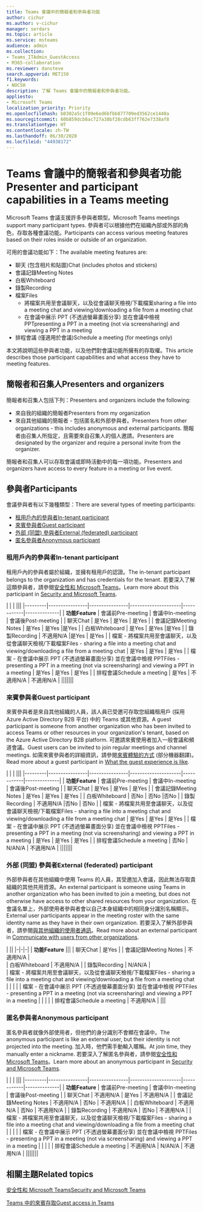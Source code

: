 ```yaml
---
title: Teams 會議中的簡報者和參與者功能
author: cichur
ms.author: v-cichur
manager: serdars
ms.topic: article
ms.service: msteams
audience: admin
ms.collection:
- Teams_ITAdmin_GuestAccess
- M365-collaboration
ms.reviewer: dansteve
search.appverid: MET150
f1.keywords:
- NOCSH
description: 了解 Teams 會議中的簡報者和參與者功能。
appliesto:
- Microsoft Teams
localization_priority: Priority
ms.openlocfilehash: b0302a5c1f09e6ed6bfbb877709ed3562ce1440a
ms.sourcegitcommit: 60b859dcb8ac727a38bf28cdb63ff762e7338af8
ms.translationtype: HT
ms.contentlocale: zh-TW
ms.lasthandoff: 06/30/2020
ms.locfileid: "44938172"
---
```

<a name="presenter-and-participant-capabilities-in-a-teams-meeting"></a><span data-ttu-id="6d3d1-103">Teams 會議中的簡報者和參與者功能</span><span class="sxs-lookup"><span data-stu-id="6d3d1-103">Presenter and participant capabilities in a Teams meeting</span></span>
======================================================

<span data-ttu-id="6d3d1-104">Microsoft Teams 會議支援許多參與者類型。</span><span class="sxs-lookup"><span data-stu-id="6d3d1-104">Microsoft Teams meetings support many participant types.</span></span> <span data-ttu-id="6d3d1-105">參與者可以根據他們在組織內部或外部的角色，存取各種會議功能。</span><span class="sxs-lookup"><span data-stu-id="6d3d1-105">Participants can access various meeting features based on their roles inside or outside of an organization.</span></span>

<span data-ttu-id="6d3d1-106">可用的會議功能如下：</span><span class="sxs-lookup"><span data-stu-id="6d3d1-106">The available meeting features are:</span></span>

- <span data-ttu-id="6d3d1-107">聊天 (包含相片和貼圖)</span><span class="sxs-lookup"><span data-stu-id="6d3d1-107">Chat (includes photos and stickers)</span></span>
- <span data-ttu-id="6d3d1-108">會議記錄</span><span class="sxs-lookup"><span data-stu-id="6d3d1-108">Meeting Notes</span></span>
- <span data-ttu-id="6d3d1-109">白板</span><span class="sxs-lookup"><span data-stu-id="6d3d1-109">Whiteboard</span></span>
- <span data-ttu-id="6d3d1-110">錄製</span><span class="sxs-lookup"><span data-stu-id="6d3d1-110">Recording</span></span>
- <span data-ttu-id="6d3d1-111">檔案</span><span class="sxs-lookup"><span data-stu-id="6d3d1-111">Files</span></span>
    - <span data-ttu-id="6d3d1-112">將檔案共用至會議聊天，以及從會議聊天檢視/下載檔案</span><span class="sxs-lookup"><span data-stu-id="6d3d1-112">sharing a file into a meeting chat and viewing/downloading a file from a meeting chat</span></span>
    - <span data-ttu-id="6d3d1-113">在會議中展示 PPT (不透過螢幕畫面分享) 並在會議中檢視 PPT</span><span class="sxs-lookup"><span data-stu-id="6d3d1-113">presenting a PPT in a meeting (not via screensharing) and viewing a PPT in a meeting</span></span>
- <span data-ttu-id="6d3d1-114">排程會議 (僅適用於會議)</span><span class="sxs-lookup"><span data-stu-id="6d3d1-114">Schedule a meeting (for meetings only)</span></span>

<span data-ttu-id="6d3d1-115">本文將說明這些參與者功能，以及他們對會議功能所擁有的存取權。</span><span class="sxs-lookup"><span data-stu-id="6d3d1-115">This article describes those participant capabilities and what access they have to meeting features.</span></span>

## <a name="presenters-and-organizers"></a><span data-ttu-id="6d3d1-116">簡報者和召集人</span><span class="sxs-lookup"><span data-stu-id="6d3d1-116">Presenters and organizers</span></span>

<span data-ttu-id="6d3d1-117">簡報者和召集人包括下列：</span><span class="sxs-lookup"><span data-stu-id="6d3d1-117">Presenters and organizers include the following:</span></span>

- <span data-ttu-id="6d3d1-118">來自我的組織的簡報者</span><span class="sxs-lookup"><span data-stu-id="6d3d1-118">Presenters from my organization</span></span>
- <span data-ttu-id="6d3d1-119">來自其他組織的簡報者 - 包括匿名和外部參與者。</span><span class="sxs-lookup"><span data-stu-id="6d3d1-119">Presenters from other organizations - this includes anonymous and external participants.</span></span> <span data-ttu-id="6d3d1-120">簡報者由召集人所指定，且需要來自召集人的個人邀請。</span><span class="sxs-lookup"><span data-stu-id="6d3d1-120">Presenters are designated by the organizer and require a personal invite from the organizer.</span></span>

<span data-ttu-id="6d3d1-121">簡報者和召集人可以存取會議或即時活動中的每一項功能。</span><span class="sxs-lookup"><span data-stu-id="6d3d1-121">Presenters and organizers have access to every feature in a meeting or live event.</span></span>

## <a name="participants"></a><span data-ttu-id="6d3d1-122">參與者</span><span class="sxs-lookup"><span data-stu-id="6d3d1-122">Participants</span></span>

<span data-ttu-id="6d3d1-123">會議參與者有以下幾種類型：</span><span class="sxs-lookup"><span data-stu-id="6d3d1-123">There are several types of meeting participants:</span></span>

- [<span data-ttu-id="6d3d1-124">租用戶內的參與者</span><span class="sxs-lookup"><span data-stu-id="6d3d1-124">In-tenant participant</span></span>](#in-tenant-participant)
- [<span data-ttu-id="6d3d1-125">來賓參與者</span><span class="sxs-lookup"><span data-stu-id="6d3d1-125">Guest participant</span></span>](#guest-participant)
- [<span data-ttu-id="6d3d1-126">外部 (同盟) 參與者</span><span class="sxs-lookup"><span data-stu-id="6d3d1-126">External (federated) participant</span></span>](#external-federated-participant)
- [<span data-ttu-id="6d3d1-127">匿名參與者</span><span class="sxs-lookup"><span data-stu-id="6d3d1-127">Anonymous participant</span></span>](#anonymous-participant)

### <a name="in-tenant-participant"></a><span data-ttu-id="6d3d1-128">租用戶內的參與者</span><span class="sxs-lookup"><span data-stu-id="6d3d1-128">In-tenant participant</span></span>

<span data-ttu-id="6d3d1-129">租用戶內的參與者屬於組織，並擁有租用戶的認證。</span><span class="sxs-lookup"><span data-stu-id="6d3d1-129">The in-tenant participant belongs to the organization and has credentials for the tenant.</span></span> <span data-ttu-id="6d3d1-130">若要深入了解這類參與者，請參閱[安全性和 Microsoft Teams](teams-security-guide.md#participant-types)。</span><span class="sxs-lookup"><span data-stu-id="6d3d1-130">Learn more about this participant in [Security and Microsoft Teams](teams-security-guide.md#participant-types).</span></span>

|  |  | |||
|---------|----------------|----------------|---------------------|------------|--------------|
| <span data-ttu-id="6d3d1-131">**功能**</span><span class="sxs-lookup"><span data-stu-id="6d3d1-131">**Feature**</span></span>        | <span data-ttu-id="6d3d1-132">會議前</span><span class="sxs-lookup"><span data-stu-id="6d3d1-132">Pre-meeting</span></span> | <span data-ttu-id="6d3d1-133">會議中</span><span class="sxs-lookup"><span data-stu-id="6d3d1-133">In-meeting</span></span> | <span data-ttu-id="6d3d1-134">會議後</span><span class="sxs-lookup"><span data-stu-id="6d3d1-134">Post-meeting</span></span> |
| <span data-ttu-id="6d3d1-135">聊天</span><span class="sxs-lookup"><span data-stu-id="6d3d1-135">Chat</span></span> | <span data-ttu-id="6d3d1-136">是</span><span class="sxs-lookup"><span data-stu-id="6d3d1-136">Yes</span></span> | <span data-ttu-id="6d3d1-137">是</span><span class="sxs-lookup"><span data-stu-id="6d3d1-137">Yes</span></span> | <span data-ttu-id="6d3d1-138">是</span><span class="sxs-lookup"><span data-stu-id="6d3d1-138">Yes</span></span> |
| <span data-ttu-id="6d3d1-139">會議記錄</span><span class="sxs-lookup"><span data-stu-id="6d3d1-139">Meeting Notes</span></span> | <span data-ttu-id="6d3d1-140">是</span><span class="sxs-lookup"><span data-stu-id="6d3d1-140">Yes</span></span> | <span data-ttu-id="6d3d1-141">是</span><span class="sxs-lookup"><span data-stu-id="6d3d1-141">Yes</span></span> |<span data-ttu-id="6d3d1-142">是</span><span class="sxs-lookup"><span data-stu-id="6d3d1-142">Yes</span></span> |
| <span data-ttu-id="6d3d1-143">白板</span><span class="sxs-lookup"><span data-stu-id="6d3d1-143">Whiteboard</span></span> | <span data-ttu-id="6d3d1-144">是</span><span class="sxs-lookup"><span data-stu-id="6d3d1-144">Yes</span></span> | <span data-ttu-id="6d3d1-145">是</span><span class="sxs-lookup"><span data-stu-id="6d3d1-145">Yes</span></span> |<span data-ttu-id="6d3d1-146">是</span><span class="sxs-lookup"><span data-stu-id="6d3d1-146">Yes</span></span> |
| <span data-ttu-id="6d3d1-147">錄製</span><span class="sxs-lookup"><span data-stu-id="6d3d1-147">Recording</span></span> | <span data-ttu-id="6d3d1-148">不適用</span><span class="sxs-lookup"><span data-stu-id="6d3d1-148">N/A</span></span> |<span data-ttu-id="6d3d1-149">是</span><span class="sxs-lookup"><span data-stu-id="6d3d1-149">Yes</span></span> | <span data-ttu-id="6d3d1-150">是</span><span class="sxs-lookup"><span data-stu-id="6d3d1-150">Yes</span></span> |
| <span data-ttu-id="6d3d1-151">檔案 - 將檔案共用至會議聊天，以及從會議聊天檢視/下載檔案</span><span class="sxs-lookup"><span data-stu-id="6d3d1-151">Files - sharing a file into a meeting chat and viewing/downloading a file from a meeting chat</span></span> | <span data-ttu-id="6d3d1-152">是</span><span class="sxs-lookup"><span data-stu-id="6d3d1-152">Yes</span></span> | <span data-ttu-id="6d3d1-153">是</span><span class="sxs-lookup"><span data-stu-id="6d3d1-153">Yes</span></span> | <span data-ttu-id="6d3d1-154">是</span><span class="sxs-lookup"><span data-stu-id="6d3d1-154">Yes</span></span> |
| <span data-ttu-id="6d3d1-155">檔案 - 在會議中展示 PPT (不透過螢幕畫面分享) 並在會議中檢視 PPT</span><span class="sxs-lookup"><span data-stu-id="6d3d1-155">Files - presenting a PPT in a meeting (not via screensharing) and viewing a PPT in a meeting</span></span> | <span data-ttu-id="6d3d1-156">是</span><span class="sxs-lookup"><span data-stu-id="6d3d1-156">Yes</span></span> | <span data-ttu-id="6d3d1-157">是</span><span class="sxs-lookup"><span data-stu-id="6d3d1-157">Yes</span></span> | <span data-ttu-id="6d3d1-158">是</span><span class="sxs-lookup"><span data-stu-id="6d3d1-158">Yes</span></span> |
| <span data-ttu-id="6d3d1-159">排程會議</span><span class="sxs-lookup"><span data-stu-id="6d3d1-159">Schedule a meeting</span></span> | <span data-ttu-id="6d3d1-160">是</span><span class="sxs-lookup"><span data-stu-id="6d3d1-160">Yes</span></span> | <span data-ttu-id="6d3d1-161">不適用</span><span class="sxs-lookup"><span data-stu-id="6d3d1-161">N/A</span></span> | <span data-ttu-id="6d3d1-162">不適用</span><span class="sxs-lookup"><span data-stu-id="6d3d1-162">N/A</span></span> |
|||||||

### <a name="guest-participant"></a><span data-ttu-id="6d3d1-163">來賓參與者</span><span class="sxs-lookup"><span data-stu-id="6d3d1-163">Guest participant</span></span>

<span data-ttu-id="6d3d1-164">來賓參與者是來自其他組織的人員，該人員已受邀可存取您組織租用戶 (採用 Azure Active Directory B2B 平台) 中的 Teams 或其他資源。</span><span class="sxs-lookup"><span data-stu-id="6d3d1-164">A guest participant is someone from another organization who has been invited to access Teams or other resources in your organization's tenant, based on the Azure Active Directory B2B platform.</span></span> <span data-ttu-id="6d3d1-165">可邀請來賓使用者加入一般會議和頻道會議。</span><span class="sxs-lookup"><span data-stu-id="6d3d1-165">Guest users can be invited to join regular meetings and channel meetings.</span></span> <span data-ttu-id="6d3d1-166">如需來賓參與者的詳細資訊，請參閱[來賓體驗的方式](guest-experience.md#comparison-of-team-member-and-guest-capabilities) (部分機器翻譯)。</span><span class="sxs-lookup"><span data-stu-id="6d3d1-166">Read more about a guest participant in [What the guest experience is like](guest-experience.md#comparison-of-team-member-and-guest-capabilities).</span></span>

|  |  | |||
|---------|----------------|----------------|---------------------|------------|--------------|
| <span data-ttu-id="6d3d1-167">**功能**</span><span class="sxs-lookup"><span data-stu-id="6d3d1-167">**Feature**</span></span>        | <span data-ttu-id="6d3d1-168">會議前</span><span class="sxs-lookup"><span data-stu-id="6d3d1-168">Pre-meeting</span></span> | <span data-ttu-id="6d3d1-169">會議中</span><span class="sxs-lookup"><span data-stu-id="6d3d1-169">In-meeting</span></span> | <span data-ttu-id="6d3d1-170">會議後</span><span class="sxs-lookup"><span data-stu-id="6d3d1-170">Post-meeting</span></span> |
| <span data-ttu-id="6d3d1-171">聊天</span><span class="sxs-lookup"><span data-stu-id="6d3d1-171">Chat</span></span> | <span data-ttu-id="6d3d1-172">是</span><span class="sxs-lookup"><span data-stu-id="6d3d1-172">Yes</span></span> | <span data-ttu-id="6d3d1-173">是</span><span class="sxs-lookup"><span data-stu-id="6d3d1-173">Yes</span></span> | <span data-ttu-id="6d3d1-174">是</span><span class="sxs-lookup"><span data-stu-id="6d3d1-174">Yes</span></span> |
| <span data-ttu-id="6d3d1-175">會議記錄</span><span class="sxs-lookup"><span data-stu-id="6d3d1-175">Meeting Notes</span></span> | <span data-ttu-id="6d3d1-176">是</span><span class="sxs-lookup"><span data-stu-id="6d3d1-176">Yes</span></span> | <span data-ttu-id="6d3d1-177">是</span><span class="sxs-lookup"><span data-stu-id="6d3d1-177">Yes</span></span> | <span data-ttu-id="6d3d1-178">是</span><span class="sxs-lookup"><span data-stu-id="6d3d1-178">Yes</span></span> |
| <span data-ttu-id="6d3d1-179">白板</span><span class="sxs-lookup"><span data-stu-id="6d3d1-179">Whiteboard</span></span> | <span data-ttu-id="6d3d1-180">否</span><span class="sxs-lookup"><span data-stu-id="6d3d1-180">No</span></span> | <span data-ttu-id="6d3d1-181">否</span><span class="sxs-lookup"><span data-stu-id="6d3d1-181">No</span></span> |<span data-ttu-id="6d3d1-182">否</span><span class="sxs-lookup"><span data-stu-id="6d3d1-182">No</span></span> |
| <span data-ttu-id="6d3d1-183">錄製</span><span class="sxs-lookup"><span data-stu-id="6d3d1-183">Recording</span></span> | <span data-ttu-id="6d3d1-184">不適用</span><span class="sxs-lookup"><span data-stu-id="6d3d1-184">N/A</span></span> |<span data-ttu-id="6d3d1-185">否</span><span class="sxs-lookup"><span data-stu-id="6d3d1-185">No</span></span> | <span data-ttu-id="6d3d1-186">否</span><span class="sxs-lookup"><span data-stu-id="6d3d1-186">No</span></span> |
| <span data-ttu-id="6d3d1-187">檔案 - 將檔案共用至會議聊天，以及從會議聊天檢視/下載檔案</span><span class="sxs-lookup"><span data-stu-id="6d3d1-187">Files - sharing a file into a meeting chat and viewing/downloading a file from a meeting chat</span></span> | <span data-ttu-id="6d3d1-188">是</span><span class="sxs-lookup"><span data-stu-id="6d3d1-188">Yes</span></span> | <span data-ttu-id="6d3d1-189">是</span><span class="sxs-lookup"><span data-stu-id="6d3d1-189">Yes</span></span> | <span data-ttu-id="6d3d1-190">是</span><span class="sxs-lookup"><span data-stu-id="6d3d1-190">Yes</span></span> |
| <span data-ttu-id="6d3d1-191">檔案 - 在會議中展示 PPT (不透過螢幕畫面分享) 並在會議中檢視 PPT</span><span class="sxs-lookup"><span data-stu-id="6d3d1-191">Files - presenting a PPT in a meeting (not via screensharing) and viewing a PPT in a meeting</span></span> | <span data-ttu-id="6d3d1-192">是</span><span class="sxs-lookup"><span data-stu-id="6d3d1-192">Yes</span></span> | <span data-ttu-id="6d3d1-193">是</span><span class="sxs-lookup"><span data-stu-id="6d3d1-193">Yes</span></span> | <span data-ttu-id="6d3d1-194">是</span><span class="sxs-lookup"><span data-stu-id="6d3d1-194">Yes</span></span> |
| <span data-ttu-id="6d3d1-195">排程會議</span><span class="sxs-lookup"><span data-stu-id="6d3d1-195">Schedule a meeting</span></span> | <span data-ttu-id="6d3d1-196">否</span><span class="sxs-lookup"><span data-stu-id="6d3d1-196">No</span></span> | <span data-ttu-id="6d3d1-197">N/A</span><span class="sxs-lookup"><span data-stu-id="6d3d1-197">N/A</span></span> | <span data-ttu-id="6d3d1-198">不適用</span><span class="sxs-lookup"><span data-stu-id="6d3d1-198">N/A</span></span> |
|||||||

### <a name="external-federated-participant"></a><span data-ttu-id="6d3d1-199">外部 (同盟) 參與者</span><span class="sxs-lookup"><span data-stu-id="6d3d1-199">External (federated) participant</span></span>

<span data-ttu-id="6d3d1-200">外部參與者在其他組織中使用 Teams 的人員，其受邀加入會議，因此無法存取貴組織的其他共用資源。</span><span class="sxs-lookup"><span data-stu-id="6d3d1-200">An external participant is someone using Teams in another organization who has been invited to join a meeting, but does not otherwise have access to other shared resources from your organization.</span></span> <span data-ttu-id="6d3d1-201">在會議名單上，外部使用者參與者會以自己本身組織中的相同身分識別名稱顯示。</span><span class="sxs-lookup"><span data-stu-id="6d3d1-201">External user participants appear in the meeting roster with the same identity name as they have in their own organization.</span></span> <span data-ttu-id="6d3d1-202">若要深入了解外部參與者，請參閱[與其他組織的使用者通訊](communicate-with-users-from-other-organizations.md#external-access)。</span><span class="sxs-lookup"><span data-stu-id="6d3d1-202">Read more about an external participant in [Communicate with users from other organizations](communicate-with-users-from-other-organizations.md#external-access).</span></span>

|  ||
|-|-|-|
| <span data-ttu-id="6d3d1-203">**功能**</span><span class="sxs-lookup"><span data-stu-id="6d3d1-203">**Feature**</span></span> |||
| <span data-ttu-id="6d3d1-204">聊天</span><span class="sxs-lookup"><span data-stu-id="6d3d1-204">Chat</span></span> | <span data-ttu-id="6d3d1-205">是</span><span class="sxs-lookup"><span data-stu-id="6d3d1-205">Yes</span></span> |
| <span data-ttu-id="6d3d1-206">會議記錄</span><span class="sxs-lookup"><span data-stu-id="6d3d1-206">Meeting Notes</span></span> | <span data-ttu-id="6d3d1-207">不適用</span><span class="sxs-lookup"><span data-stu-id="6d3d1-207">N/A</span></span> |  
| <span data-ttu-id="6d3d1-208">白板</span><span class="sxs-lookup"><span data-stu-id="6d3d1-208">Whiteboard</span></span> | <span data-ttu-id="6d3d1-209">不適用</span><span class="sxs-lookup"><span data-stu-id="6d3d1-209">N/A</span></span> |
| <span data-ttu-id="6d3d1-210">錄製</span><span class="sxs-lookup"><span data-stu-id="6d3d1-210">Recording</span></span> | <span data-ttu-id="6d3d1-211">N/A</span><span class="sxs-lookup"><span data-stu-id="6d3d1-211">N/A</span></span> |  
| <span data-ttu-id="6d3d1-212">檔案 - 將檔案共用至會議聊天，以及從會議聊天檢視/下載檔案</span><span class="sxs-lookup"><span data-stu-id="6d3d1-212">Files - sharing a file into a meeting chat and viewing/downloading a file from a meeting chat</span></span> |  |  |  |
| <span data-ttu-id="6d3d1-213">檔案 - 在會議中展示 PPT (不透過螢幕畫面分享) 並在會議中檢視 PPT</span><span class="sxs-lookup"><span data-stu-id="6d3d1-213">Files - presenting a PPT in a meeting (not via screensharing) and viewing a PPT in a meeting</span></span> |  |  |  |
| <span data-ttu-id="6d3d1-214">排程會議</span><span class="sxs-lookup"><span data-stu-id="6d3d1-214">Schedule a meeting</span></span> | <span data-ttu-id="6d3d1-215">不適用</span><span class="sxs-lookup"><span data-stu-id="6d3d1-215">N/A</span></span> |
|||

### <a name="anonymous-participant"></a><span data-ttu-id="6d3d1-216">匿名參與者</span><span class="sxs-lookup"><span data-stu-id="6d3d1-216">Anonymous participant</span></span>

<span data-ttu-id="6d3d1-217">匿名參與者就像外部使用者，但他們的身分識別不會顯在會議中。</span><span class="sxs-lookup"><span data-stu-id="6d3d1-217">The anonymous participant is like an external user, but their identity is not projected into the meeting.</span></span> <span data-ttu-id="6d3d1-218">加入時，他們需手動輸入暱稱。</span><span class="sxs-lookup"><span data-stu-id="6d3d1-218">At join time, they manually enter a nickname.</span></span> <span data-ttu-id="6d3d1-219">若要深入了解匿名參與者，請參閱[安全性和 Microsoft Teams](teams-security-guide.md#participant-types)。</span><span class="sxs-lookup"><span data-stu-id="6d3d1-219">Learn more about an anonymous participant in [Security and Microsoft Teams](teams-security-guide.md#participant-types).</span></span>

|   | | |||
|---------|----------------|----------------|---------------------|------------|--------------|
| <span data-ttu-id="6d3d1-220">**功能**</span><span class="sxs-lookup"><span data-stu-id="6d3d1-220">**Feature**</span></span>        | <span data-ttu-id="6d3d1-221">會議前</span><span class="sxs-lookup"><span data-stu-id="6d3d1-221">Pre-meeting</span></span> | <span data-ttu-id="6d3d1-222">會議中</span><span class="sxs-lookup"><span data-stu-id="6d3d1-222">In-meeting</span></span> | <span data-ttu-id="6d3d1-223">會議後</span><span class="sxs-lookup"><span data-stu-id="6d3d1-223">Post-meeting</span></span> |
| <span data-ttu-id="6d3d1-224">聊天</span><span class="sxs-lookup"><span data-stu-id="6d3d1-224">Chat</span></span> | <span data-ttu-id="6d3d1-225">不適用</span><span class="sxs-lookup"><span data-stu-id="6d3d1-225">N/A</span></span> | <span data-ttu-id="6d3d1-226">是</span><span class="sxs-lookup"><span data-stu-id="6d3d1-226">Yes</span></span> | <span data-ttu-id="6d3d1-227">不適用</span><span class="sxs-lookup"><span data-stu-id="6d3d1-227">N/A</span></span> |
| <span data-ttu-id="6d3d1-228">會議記錄</span><span class="sxs-lookup"><span data-stu-id="6d3d1-228">Meeting Notes</span></span> | <span data-ttu-id="6d3d1-229">不適用</span><span class="sxs-lookup"><span data-stu-id="6d3d1-229">N/A</span></span> | <span data-ttu-id="6d3d1-230">否</span><span class="sxs-lookup"><span data-stu-id="6d3d1-230">No</span></span> | <span data-ttu-id="6d3d1-231">不適用</span><span class="sxs-lookup"><span data-stu-id="6d3d1-231">N/A</span></span> |
| <span data-ttu-id="6d3d1-232">白板</span><span class="sxs-lookup"><span data-stu-id="6d3d1-232">Whiteboard</span></span> | <span data-ttu-id="6d3d1-233">不適用</span><span class="sxs-lookup"><span data-stu-id="6d3d1-233">N/A</span></span> | <span data-ttu-id="6d3d1-234">否</span><span class="sxs-lookup"><span data-stu-id="6d3d1-234">No</span></span> | <span data-ttu-id="6d3d1-235">不適用</span><span class="sxs-lookup"><span data-stu-id="6d3d1-235">N/A</span></span> |
| <span data-ttu-id="6d3d1-236">錄製</span><span class="sxs-lookup"><span data-stu-id="6d3d1-236">Recording</span></span> | <span data-ttu-id="6d3d1-237">不適用</span><span class="sxs-lookup"><span data-stu-id="6d3d1-237">N/A</span></span> | <span data-ttu-id="6d3d1-238">否</span><span class="sxs-lookup"><span data-stu-id="6d3d1-238">No</span></span> | <span data-ttu-id="6d3d1-239">不適用</span><span class="sxs-lookup"><span data-stu-id="6d3d1-239">N/A</span></span> |
| <span data-ttu-id="6d3d1-240">檔案 - 將檔案共用至會議聊天，以及從會議聊天檢視/下載檔案</span><span class="sxs-lookup"><span data-stu-id="6d3d1-240">Files - sharing a file into a meeting chat and viewing/downloading a file from a meeting chat</span></span> |  |  |  |
| <span data-ttu-id="6d3d1-241">檔案 - 在會議中展示 PPT (不透過螢幕畫面分享) 並在會議中檢視 PPT</span><span class="sxs-lookup"><span data-stu-id="6d3d1-241">Files - presenting a PPT in a meeting (not via screensharing) and viewing a PPT in a meeting</span></span> |  |  |  |
| <span data-ttu-id="6d3d1-242">排程會議</span><span class="sxs-lookup"><span data-stu-id="6d3d1-242">Schedule a meeting</span></span> | <span data-ttu-id="6d3d1-243">不適用</span><span class="sxs-lookup"><span data-stu-id="6d3d1-243">N/A</span></span> | <span data-ttu-id="6d3d1-244">N/A</span><span class="sxs-lookup"><span data-stu-id="6d3d1-244">N/A</span></span> | <span data-ttu-id="6d3d1-245">不適用</span><span class="sxs-lookup"><span data-stu-id="6d3d1-245">N/A</span></span> |
|||||||

## <a name="related-topics"></a><span data-ttu-id="6d3d1-246">相關主題</span><span class="sxs-lookup"><span data-stu-id="6d3d1-246">Related topics</span></span>

[<span data-ttu-id="6d3d1-247">安全性和 Microsoft Teams</span><span class="sxs-lookup"><span data-stu-id="6d3d1-247">Security and Microsoft Teams</span></span>](teams-security-guide.md)

[<span data-ttu-id="6d3d1-248">Teams 中的來賓存取</span><span class="sxs-lookup"><span data-stu-id="6d3d1-248">Guest access in Teams</span></span>](guest-access.md)
